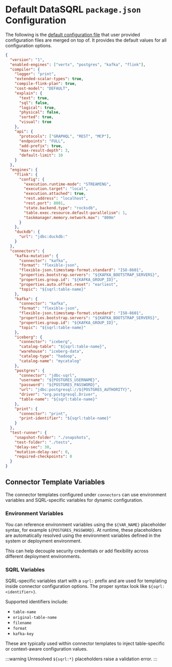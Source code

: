 # Default DataSQRL `package.json` Configuration

The following is the [default configuration file](https://raw.githubusercontent.com/DataSQRL/sqrl/refs/heads/main/sqrl-planner/src/main/resources/default-package.json) that user provided configuration files are merged on top of. It provides the default values for all configuration options.

```json
{
  "version": "1",
  "enabled-engines": ["vertx", "postgres", "kafka", "flink"],
  "compiler": {
    "logger": "print",
    "extended-scalar-types": true,
    "compile-flink-plan": true,
    "cost-model": "DEFAULT",
    "explain": {
      "text": true,
      "sql": false,
      "logical": true,
      "physical": false,
      "sorted": true,
      "visual": true
    },
    "api": {
      "protocols": ["GRAPHQL", "REST", "MCP"],
      "endpoints": "FULL",
      "add-prefix": true,
      "max-result-depth": 3,
      "default-limit": 10
    }
  },
  "engines": {
    "flink": {
      "config": {
        "execution.runtime-mode": "STREAMING",
        "execution.target": "local",
        "execution.attached": true,
        "rest.address": "localhost",
        "rest.port": 8081,
        "state.backend.type": "rocksdb",
        "table.exec.resource.default-parallelism": 1,
        "taskmanager.memory.network.max": "800m"
      }
    },
    "duckdb": {
      "url": "jdbc:duckdb:"
    }
  },
  "connectors": {
    "kafka-mutation": {
      "connector": "kafka",
      "format": "flexible-json",
      "flexible-json.timestamp-format.standard": "ISO-8601",
      "properties.bootstrap.servers": "${KAFKA_BOOTSTRAP_SERVERS}",
      "properties.group.id": "${KAFKA_GROUP_ID}",
      "properties.auto.offset.reset": "earliest",
      "topic": "${sqrl:table-name}"
    },
    "kafka": {
      "connector": "kafka",
      "format": "flexible-json",
      "flexible-json.timestamp-format.standard": "ISO-8601",
      "properties.bootstrap.servers": "${KAFKA_BOOTSTRAP_SERVERS}",
      "properties.group.id": "${KAFKA_GROUP_ID}",
      "topic": "${sqrl:table-name}"
    },
    "iceberg": {
      "connector": "iceberg",
      "catalog-table": "${sqrl:table-name}",
      "warehouse": "iceberg-data",
      "catalog-type": "hadoop",
      "catalog-name": "mycatalog"
    },
    "postgres": {
      "connector": "jdbc-sqrl",
      "username": "${POSTGRES_USERNAME}",
      "password": "${POSTGRES_PASSWORD}",
      "url": "jdbc:postgresql://${POSTGRES_AUTHORITY}",
      "driver": "org.postgresql.Driver",
      "table-name": "${sqrl:table-name}"
    },
    "print": {
      "connector": "print",
      "print-identifier": "${sqrl:table-name}"
    }
  },
  "test-runner": {
    "snapshot-folder": "./snapshots",
    "test-folder": "./tests",
    "delay-sec": 30,
    "mutation-delay-sec": 0,
    "required-checkpoints": 0
  }
}
```

## Connector Template Variables

The connector templates configured under `connectors` can use environment variables and SQRL-specific variables for dynamic configuration.

### Environment Variables

You can reference environment variables using the `${VAR_NAME}` placeholder syntax, for example `${POSTGRES_PASSWORD}`.
At runtime, these placeholders are automatically resolved using the environment variables defined in the system or deployment environment.

This can help decouple security credentials or add flexibility across different deployment environments.

### SQRL Variables

SQRL-specific variables start with a `sqrl:` prefix and are used for templating inside connector configuration options.
The proper syntax look like `${sqrl:<identifier>}`.

Supported identifiers include:
- `table-name`
- `original-table-name`
- `filename`
- `format`
- `kafka-key`

These are typically used within connector templates to inject table-specific or context-aware configuration values.

:::warning
Unresolved `${sqrl:*}` placeholders raise a validation error.
:::
